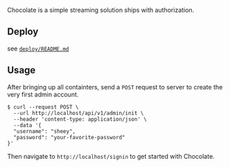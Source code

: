 Chocolate is a simple streaming solution ships with authorization.

## Deploy
see [`deploy/README.md`](https://github.com/sheey11/chocolate/tree/master/deploy)

## Usage
After bringing up all containters, send a `POST` request to server to create the very first admin account.

```console
$ curl --request POST \
  --url http://localhost/api/v1/admin/init \
  --header 'content-type: application/json' \
  --data '{
  "username": "sheey",
  "password": "your-favorite-password"
}'
```

Then navigate to `http://localhost/signin` to get started with Chocolate.
